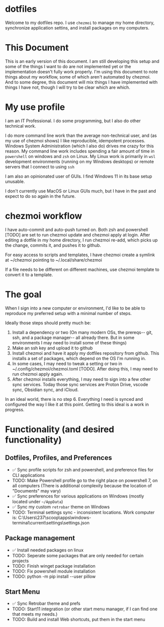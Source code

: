 
# dotfiles

Welcome to my dotfiles repo.  I use `chezmoi` to manage my home directory, synchronize application settins, and install packages on my computers.

# This Document

This is an early version of this document.  I am still developing this setup and some of the things I want to do are not implemented yet or the implementation doesn't fully work properly.  I'm using this document to note things about my workflow, some of which aren't automated by chezmoi.  And to some degree, this document will mix things I have implemented with things I have not, though I will try to be clear which are which.

# My use profile

I am an IT Professional.  I do some programming, but I also do other technical work.  

I do more command line work than the average non-technical user, and (as my use of chezmoi shows) I like reproducible, idempotent processes.  Windows System Administration (which I also do) drives me crazy for this reason.  My command line work includes spending a fair amount of time in `powershell` on windows and `zsh` on Linux.  My Linux work is primarily in `wsl` development environments (running on my Windows desktops) or remote servers that I connect to using `ssh`

I am also an opinionated user of GUIs.  I find Windows 11 in its base setup unusable.  

I don't currently use MacOS or Linux GUIs much, but I have in the past and expect to do so again in the future.

# chezmoi workflow

I have auto-commit and auto-push turned on.  Both zsh and powershell [TODO] are set to run chezmoi update and chezmoi apply at login.  After editing a dotfile in my home directory, I run chezmoi re-add, which picks up the change, commits it, and pushes it to github.  

For easy access to scripts and templates, I have chezmoi create a symlink at ~/chezmoi pointing to ~/.local/share/chezmoi

If a file needs to be different on different machines, use chezmoi template to convert it to a template.

# The goal

When I sign into a new computer or environment, I'd like to be able to reproduce my preferred setup with a minimal number of steps.  

Ideally those steps should pretty much be:
 
  1. Install a dependency or two (On many modern OSs, the prereqs--
     git, ssh, and a package manager-- all already there. But in some
     environments I may need to install some of these things)
  2. Make an ssh key and upload it to github
  3. Install chezmoi and have it apply my dotfiles repository from github. This installs a set of packages, which depend on the OS I'm running in.
  4. In some cases, I may need to tweak a setting or two in ~/.config/chezmoi/chezmoi.toml [TODO].  After doing this, I may need to run chezmoi apply again.
  5. After chezmoi installs everything, I may need to sign into a few
     other sync services.  Today those sync services are Proton Drive, vscode sync, Obsidian sync, and iCloud.

 In an ideal world, there is no step 6.  Everything I need is synced and configured the way I like it at this point.  Getting to this ideal is a work in progress.

# Functionality (and desired functionality)

## Dotfiles, Profiles, and Preferences

 - ✅ Sync profile scripts for zsh and powershell, and preference files for
   CLI applications
 - TODO: Make Powershell profile go to the right place on powershell 7, on all computers (There is additional complexity because the location of "Documents" may vary)
 - ✅ Sync preferences for various applications on Windows (mostly located under `~/AppData`)
 - ✅ Sync my custom `retrobar` theme on Windows
 - TODO: Terminal settings sync - inconsistent locations.  Work computer is:
     C:\Users\237\scoop\apps\windows-terminal\current\settings\settings.json

## Package management
 -  ✅ Install needed packages on linux
 -  TODO: Seperate some packages that are only needed for certain projects
 -  TODO: Finish winget package installation
 -  TODO: Fix powershell module installation
 -  TODO: python -m pip install --user pillow

## Start Menu
 - ✅ Sync Retrobar theme and prefs
 - TODO: Start11 integration (or other start menu manager, if I can find one that meets my needs.)
 - TODO: Build and install Web shortcuts, put them in the start menu